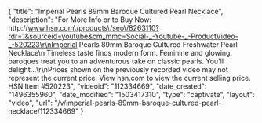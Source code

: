 {
    "title": "Imperial Pearls 89mm Baroque Cultured Pearl Necklace",
    "description": "For More Info or to Buy Now: http:\/\/www.hsn.com\/products\/seo\/8263110?rdr=1&sourceid=youtube&cm_mmc=Social-_-Youtube-_-ProductVideo-_-520223\r\nImperial Pearls 89mm Baroque Cultured Freshwater Pearl Necklace\n Timeless taste finds modern form. Feminine and glowing, baroques treat you to an adventurous take on classic pearls. You'll delight...\r\nPrices shown on the previously recorded video may not represent the current price.  View hsn.com to view the current selling price. HSN Item #520223",
    "videoid": "112334669",
    "date_created": "1496355960",
    "date_modified": "1503417310",
    "type": "captivate",
    "layout": "video",
    "url": "\/v\/imperial-pearls-89mm-baroque-cultured-pearl-necklace\/112334669"
}